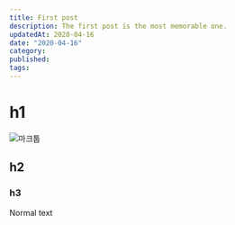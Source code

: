 ```yaml
---
title: First post
description: The first post is the most memorable one.
updatedAt: 2020-04-16
date: "2020-04-16"
category:
published:
tags:
---
```


# h1

![마크툽](https://img.sbs.co.kr/newsnet/etv/upload/2019/11/27/30000638602_1280.jpg)

## h2

### h3

Normal text
